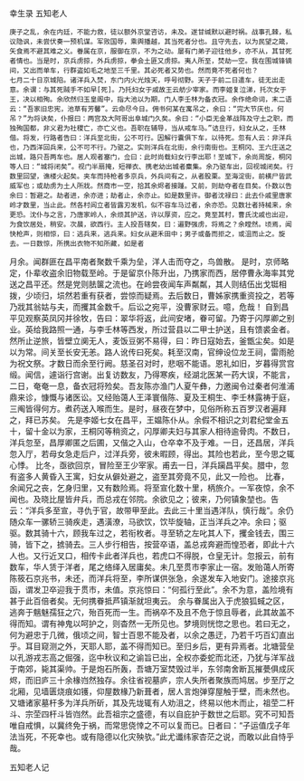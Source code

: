 幸生录
  五知老人

    庚子之乱，余在内廷，不能力救，徒以额外京堂咨访，未及。遂甘缄默以避时祸。战事孔棘，私议隐讽，未尝伏奏一预机谋。军败国辱，乘舆播越，其当死者分也。且守先去，以为民望之箴，矢食焉不避其难之义。眷属在京，服御在京，不为之动。屡有门弟子迎往他乡，亦不从，其甘死者情也。当是时，京兵虏掠，外兵虏掠，拳会土匪又虏掠。夷人所至，焚劫一空。我在围城锋镝间，又出而单车，行群盗如毛之地至三千里。其必死者又势也。然而竟不死者何也？
    七月二十日京城陷。诸洋兵入焚，东门内火光烛天，呼号彻野。天子于前二日遣车，徒无出走意。余谓：与其死贼手不如早[死]。乃托妇女于戚故王云舫少宰家。而李姬复泣涕，托次女于王，决以相殉。余欣然归玉皇阁中，指大池以为期，门人李壬林为备衣冠。余作绝命词，末二语云：“吾家旧忠宪，池草有芳馨”。云命尽今日。佣书何某在寓吊之，余曰：“完大节庆也，何吊？”为将诀矣，仆报曰：两宫及大阿哥出阜城门久矣。余曰：“小臣无金革战阵及守土之职，而独殉国都，非义君为社稷亡，亦亡义也。吾职在辅导，当从戒车马。”诘旦行，妇女从之，壬林偕。将发，行路者告曰：洋兵至北街，公不可行。因解行囊俱下车，以待死。忽有人云：非洋兵也，乃西洋回兵来，公不可不行。乃驱之。实则洋兵在北街，余行南街也。王桐冈、王六庄送之出城，路只吾两车也。居人观者塞门，佥曰：此时尚载妇女行李出耶！至城下，余尚周旋，桐冈等人曰：“城将闭矣”。视门半扇掩，短禅衣、携老幼出城者麋集。余乃驱车出，回视城闭矣。行数里回望，谯楼火起矣。夹车而持枪者多京兵，外兵间有之，从者股栗。至海淀街，前横尸皆武威军也；或劫虏为土人所戕。然商市一空，拾其余烬者接踵。又前，则劫夺者在目矣。仆数以告余曰：暂避之。劫者进，余亦进；劫者止，余亦止。如是数里许。御者沈禄曰：此去仆戚里唐家岭才数里，当止此。然各村闾立者皆露刃发机，似不容车马过者，余亦恐。见数壮者持械来，余更恐。沈仆与之言，乃唐家岭人，余烦其护送，许以厚资，应之。竟至其村，曹氏沈戚也出迎，为食饮居处，稍安。次晨，欲西行。主人投吾辖矣，曰：遍野强虏，将焉之？余瞠然。顷焉，闻快枪声，则相惊，曰：逃兵来，逃兵来。妇女从避禾田中；男子或备而拒之，或沮而止之。旋去。一日数惊，所携出衣物不知所藏，如是者
月余。闻群匪在昌平南者聚数千乘为垒，洋人击而夺之，鸟兽散。
    是时，京师略定，仆辈收盗余旧物载至岭。于是留京仆陈升出，乃携家而西，居停曹永海率其党送之昌平还。然是党则胠箧之流也。在岭尝夜闻车声粼粼，其人则结伍出戈铤相拨，少顷归，埙然若重有获者，尝惊而疑焉。去后数日，曹姊家携重资投之，若等乃戕其翁姑与夫，而攫其金数千。后讼之宛平，没曹家财云。噫，危哉！
    自到昌平见观察英凤冈并徐牧，告曰：翠华将返，此间安堵，眷可留。乃寄于闪厚卿之别业。英给我路照一通，与李壬林等西发，所过营县以二甲士护送，且有馈裘金者。然所止逆旅，皆壁立阒无人，麦饭豆粥不易得，曰：昨日寇始去，釜甑尘矣。如是以为常。间关至长安无恙。路人讹传曰死矣。耗至汉南，官绅设位龙王祠，雷雨舱为祝文祭。才数日而余至行阙。慈圣召对时，悲咽不能语。恩礼如旧，岁暮得赏宫缎。闻信，遽诣行宫谢。出复访数友，乃得寒疾，经湖北医某一药大误，不能言，二日，奄奄一息，备衣冠将殓矣。吾友陈亦渔门人夏午彝，力邀闽令过秦者何淮浦鼎来诊，慷慨与诸医讼。又经贻蔼人王泽寰偕陈、夏及王桐生、李壬林露祷于庭，三阄皆得何方。煮药送入喉而生。是时，昼夜在梦中，见俗所称五百罗汉者遍拜之，拜已苏矣。
    先是李姬七女在昌平，王媪陈仆从。余假不相识之刘君纪堂金五十，留十金以为家，王桐冈等稍资之，闪厚卿夫妇与其家人相待逾骨肉。不数日，洋兵忽至，昌厚卿匿之后圃，又偕之入山，仓卒幸不及于难。一日，还昌居，洋兵忽入厅，若母女急走后户，过洋兵旁，彼未暇顾，得出。其险也若此，至今思之辄心悸。
    比冬，亟欲回京，冒险至王少宰家。甫去一日，洋兵躏昌平矣。腊中，忽有盗多人黄昏入王寓，妇女从僻处避之，盗至其旁竟不见，此又一险也。
    比春，余闻兄之丧，乞身归里，又有数险焉。将至宣化数十里，柄旅介。一军夜惊，余不闻也。及晓比屋皆弁兵，而总戎在邻院。余欲见之；彼来，乃何镇象堃也。告云：“洋兵多至宣，寻仇于官，故带甲至此。去此三十里当遇洋队，慎行哉”。余仍随众车一骡轿三骑疾走，遇潢潦，马欲饮，饮毕旋轴，正当洋兵之冲。余曰；驱驱。数其骑十六，顾我车过之，若衔枚者。寻至轿之左叱其人下，攫金钱去，围三骑，皆下之，掳骑去。三人步行相告，按营卒语，盖总戎奔避而惶恐者，即此十六人也。又行近叉口，相传卡此者洋兵也，若虎口不得脱，仓皇无计。忽报云，前有数车，华人赁于洋者，尾之络绎入居庸矣。未几至贯市李家止一宿。发贻蔼人所寄陈筱石京兆书，未还，而洋兵将至，李所谋供张急，余遂发车入地安门。途接京兆函，谓发卫卒迎我于贯市，未值。京兆惊曰：“何孤行至此”。余不为意，盖险境有甚于此百倍者矣。无何携眷抵芦镇渐就坦夷云。
    余与眷属出入于虎狼狐蜮之区，逃奔于魑魅孺狂之穴，殆百死而一生。而祸卒不及且不危于惊且辱者，此其故盖不得而知。谓有神鬼以呵护之，则杳然一无所见也。梦境则恍惚之思也。若曰无之，何为避忠于几微，俄顷之间，智士百思不能及者，以余之愚迂，乃若千巧百幻直出乎。耳目窥测之外，天耶人耶，盖不得而知已。至归乡后，更有异焉者。北塘营垒以孔游戎志高之倔强，迄中秋议和之谕旨已出，全权亦委蛇而北还，乃犹与洋军战于南郊，毙其渠帅。于是炮石所轰，吾塘万室焚毁过半，东邻南舍断瓦摧甍俱成灰烬，而旧庐三十余椽岿然独存。余往省视墓庐，宗人失所者聚族而鸠居。步至厅之北厢，见墙匮烧痕如镬，仰屋数椽乃新葺者，居人言炮弹穿屋触于壁，而未然也。又塘诸家墓杆多为洋兵所斫，其及先垅辄有人劝沮之，终易以他木而止，祖茔二杆斗、宗茔四杆斗皆岿然。此吾祖宗之盛德，有以自庇护于数世之后耶。究不可知吾唯自戒惧，以冀终免于祸，而常思侥悻之不可以复而已。日者曰：“子运值戊子年法当死，不死幸也。或有隐德以化灾殃欤。”此尤谶纬家杏茫之说，而敢以此自恃乎哉。

五知老人记

